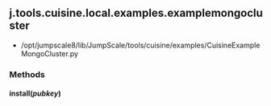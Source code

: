 <!-- toc -->
## j.tools.cuisine.local.examples.examplemongocluster

- /opt/jumpscale8/lib/JumpScale/tools/cuisine/examples/CuisineExampleMongoCluster.py

### Methods

#### install(*pubkey*) 

